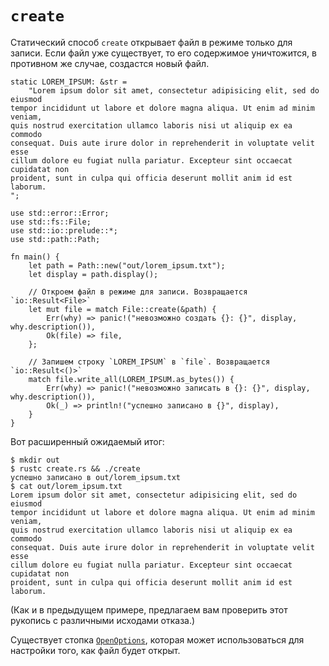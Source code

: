 # `create`

Статический способ `create` открывает файл в режиме 
только для записи. Если файл уже существует, то его содержимое 
уничтожится, в противном же случае, создастся новый файл.

```rust,ignore
static LOREM_IPSUM: &str =
    "Lorem ipsum dolor sit amet, consectetur adipisicing elit, sed do eiusmod
tempor incididunt ut labore et dolore magna aliqua. Ut enim ad minim veniam,
quis nostrud exercitation ullamco laboris nisi ut aliquip ex ea commodo
consequat. Duis aute irure dolor in reprehenderit in voluptate velit esse
cillum dolore eu fugiat nulla pariatur. Excepteur sint occaecat cupidatat non
proident, sunt in culpa qui officia deserunt mollit anim id est laborum.
";

use std::error::Error;
use std::fs::File;
use std::io::prelude::*;
use std::path::Path;

fn main() {
    let path = Path::new("out/lorem_ipsum.txt");
    let display = path.display();

    // Откроем файл в режиме для записи. Возвращается `io::Result<File>`
    let mut file = match File::create(&path) {
        Err(why) => panic!("невозможно создать {}: {}", display, why.description()),
        Ok(file) => file,
    };

    // Запишем строку `LOREM_IPSUM` в `file`. Возвращается `io::Result<()>`
    match file.write_all(LOREM_IPSUM.as_bytes()) {
        Err(why) => panic!("невозможно записать в {}: {}", display, why.description()),
        Ok(_) => println!("успешно записано в {}", display),
    }
}
```

Вот расширенный ожидаемый итог:

```shell
$ mkdir out
$ rustc create.rs && ./create
успешно записано в out/lorem_ipsum.txt
$ cat out/lorem_ipsum.txt
Lorem ipsum dolor sit amet, consectetur adipisicing elit, sed do eiusmod
tempor incididunt ut labore et dolore magna aliqua. Ut enim ad minim veniam,
quis nostrud exercitation ullamco laboris nisi ut aliquip ex ea commodo
consequat. Duis aute irure dolor in reprehenderit in voluptate velit esse
cillum dolore eu fugiat nulla pariatur. Excepteur sint occaecat cupidatat non
proident, sunt in culpa qui officia deserunt mollit anim id est laborum.
```

(Как и в предыдущем примере, предлагаем вам проверить этот 
рукопись с различными исходами отказа.)

Существует стопка [`OpenOptions`](https://doc.rust-lang.org/std/fs/struct.OpenOptions.html), которая 
может использоваться для настройки того, как файл будет открыт.
